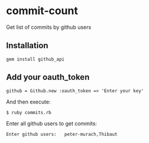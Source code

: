 # commit-count

Get list of commits by github users

## Installation

    gem install github_api

## Add your oauth_token

    github = Github.new :oauth_token => 'Enter your key'

And then execute:

    $ ruby commits.rb

Enter all github users to get commits:

    Enter github users:   peter-murach,Thibaut
